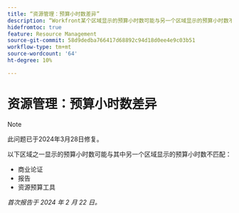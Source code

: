 ```yaml
---
title: “资源管理：预算小时数差异”
description: “Workfront某个区域显示的预算小时数可能与另一个区域显示的预算小时数不匹配。”
hidefromtoc: true
feature: Resource Management
source-git-commit: 58d9dedba766417d68892c94d18d0ee4e9c03b51
workflow-type: tm+mt
source-wordcount: '64'
ht-degree: 10%

---
```



# 资源管理：预算小时数差异

>[!NOTE]
>
>此问题已于2024年3月28日修复。

以下区域之一显示的预算小时数可能与其中另一个区域显示的预算小时数不匹配：

* 商业论证
* 报告
* 资源预算工具

_首次报告于 2024 年 2 月 22 日。_
